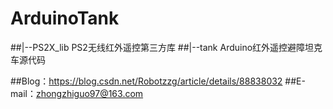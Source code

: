 # ArduinoTank

##|--PS2X_lib  PS2无线红外遥控第三方库
##|--tank      Arduino红外遥控避障坦克车源代码

##Blog：https://blog.csdn.net/Robotzzg/article/details/88838032
##E-mail：zhongzhiguo97@163.com
